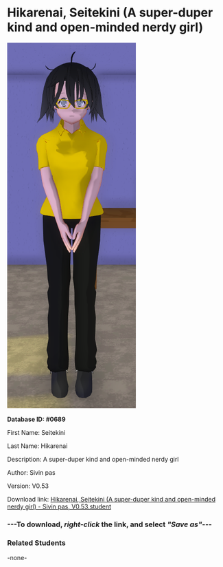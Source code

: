 # Hikarenai, Seitekini (A super-duper kind and open-minded nerdy girl)

<img src="../../Files/Images/Hikarenai, Seitekini (A super-duper kind and open-minded nerdy girl).png" title="Hikarenai, Seitekini (A super-duper kind and open-minded nerdy girl) - Sivin pas, V0.53">

**Database ID: #0689**

First Name: Seitekini

Last Name: Hikarenai

Description: A super-duper kind and open-minded nerdy girl

Author: Sivin pas

Version: V0.53

Download link: <a href="https://raw.githubusercontent.com/Arbiter1223/Daigaku-Gurashi-Custom-Students/master/Files/Student%20Files/Hikarenai%2C%20Seitekini%20(A%20super-duper%20kind%20and%20open-minded%20nerdy%20girl)%20-%20Sivin%20pas%2C%20V0.53.student">Hikarenai, Seitekini (A super-duper kind and open-minded nerdy girl) - Sivin pas, V0.53.student</a>

### ---**To download, _right-click_ the link, and select _"Save as"_**---

### Related Students

-none-
